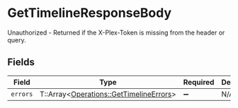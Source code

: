 # GetTimelineResponseBody

Unauthorized - Returned if the X-Plex-Token is missing from the header or query.


## Fields

| Field                                                                                   | Type                                                                                    | Required                                                                                | Description                                                                             |
| --------------------------------------------------------------------------------------- | --------------------------------------------------------------------------------------- | --------------------------------------------------------------------------------------- | --------------------------------------------------------------------------------------- |
| `errors`                                                                                | T::Array<[Operations::GetTimelineErrors](../../models/operations/gettimelineerrors.md)> | :heavy_minus_sign:                                                                      | N/A                                                                                     |